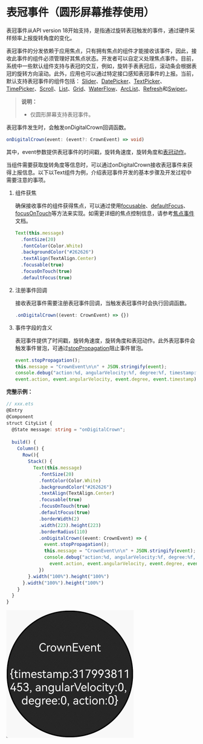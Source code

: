# 表冠事件（圆形屏幕推荐使用）

表冠事件从API version 18开始支持，是指通过旋转表冠触发的事件，通过硬件采样频率上报旋转角度的变化。

表冠事件的分发依赖于应用焦点，只有拥有焦点的组件才能接收该事件，因此，接收此事件的组件必须管理好其焦点状态。开发者可以自定义处理焦点事件。目前，系统中一些默认组件支持与表冠的交互，例如，旋转手表表冠后，滚动条会根据表冠的旋转方向滚动。此外，应用也可以通过特定接口感知表冠事件的上报。当前，默认支持表冠事件的组件包括： [Slider](../reference/apis-arkui/arkui-ts/ts-basic-components-slider.md)、[DatePicker](../reference/apis-arkui/arkui-ts/ts-basic-components-datepicker.md)、[TextPicker](../reference/apis-arkui/arkui-ts/ts-basic-components-textpicker.md)、 [TimePicker](../reference/apis-arkui/arkui-ts/ts-basic-components-timepicker.md)、[Scroll](../reference/apis-arkui/arkui-ts/ts-container-scroll.md)、[List](../reference/apis-arkui/arkui-ts/ts-container-list.md)、[Grid](../reference/apis-arkui/arkui-ts/ts-container-grid.md)、[WaterFlow](../reference/apis-arkui/arkui-ts/ts-container-waterflow.md)、[ArcList](../reference/apis-arkui/arkui-ts/ts-container-arclist.md)、[Refresh](../reference/apis-arkui/arkui-ts/ts-container-refresh.md)和[Swiper](../reference/apis-arkui/arkui-ts/ts-container-swiper.md)。

>  **说明：**
>
>  - 仅圆形屏幕支持表冠事件。

表冠事件发生时，会触发onDigitalCrown回调函数。

```ts
onDigitalCrown(event: (event?: CrownEvent) => void)
```

其中，event参数提供表冠事件的时间戳，旋转角速度，旋转角度和[表冠动作](../reference/apis-arkui/arkui-ts/ts-appendix-enums.md#crownaction18)。

当组件需要获取旋转角度等信息时，可以通过onDigitalCrown接收表冠事件来获得上报信息。以下以Text组件为例，介绍表冠事件开发的基本步骤及开发过程中需要注意的事项。

1. 组件获焦

    确保接收事件的组件获得焦点，可以通过使用[focusable](../reference/apis-arkui/arkui-ts/ts-universal-attributes-focus.md#focusable)、[defaultFocus](../reference/apis-arkui/arkui-ts/ts-universal-attributes-focus.md#defaultfocus9)、[focusOnTouch](../reference/apis-arkui/arkui-ts/ts-universal-attributes-focus.md#focusontouch9)等方法来实现。如需更详细的焦点控制信息，请参考[焦点事件](../reference/apis-arkui/arkui-ts/ts-universal-attributes-focus.md)文档。
    
    ```ts
    Text(this.message)
      .fontSize(20)
      .fontColor(Color.White)
      .backgroundColor("#262626")
      .textAlign(TextAlign.Center)
      .focusable(true)
      .focusOnTouch(true)
      .defaultFocus(true)
    ```
2. 注册事件回调

    接收表冠事件需要注册表冠事件回调，当触发表冠事件时会执行回调函数。

    ```ts
    .onDigitalCrown((event: CrownEvent) => {})
    ```
3. 事件字段的含义

    表冠事件提供了时间戳，旋转角速度，旋转角度和表冠动作。此外表冠事件会触发事件冒泡，可通过[stopPropagation](../reference/apis-arkui/arkui-ts/ts-universal-events-crown.md#crownevent对象说明)阻止事件冒泡。

    ```ts
    event.stopPropagation();
    this.message = "CrownEvent\n\n" + JSON.stringify(event);
    console.debug("action:%d, angularVelocity:%f, degree:%f, timestamp:%f",
    event.action, event.angularVelocity, event.degree, event.timestamp);
    ```

**完整示例：**

```ts
// xxx.ets
@Entry
@Component
struct CityList {
  @State message: string = "onDigitalCrown";

  build() {
    Column() {
      Row(){
        Stack() {
          Text(this.message)
            .fontSize(20)
            .fontColor(Color.White)
            .backgroundColor("#262626")
            .textAlign(TextAlign.Center)
            .focusable(true)
            .focusOnTouch(true)
            .defaultFocus(true)
            .borderWidth(2)
            .width(223).height(223)
            .borderRadius(110)
            .onDigitalCrown((event: CrownEvent) => {
              event.stopPropagation();
              this.message = "CrownEvent\n\n" + JSON.stringify(event);
              console.debug("action:%d, angularVelocity:%f, degree:%f, timestamp:%f",
                event.action, event.angularVelocity, event.degree, event.timestamp);
            })
        }.width("100%").height("100%")
      }.width("100%").height("100%")
    }
  }
}
```

![crown.gif](../reference/apis-arkui/arkui-ts/figures/crown.gif)